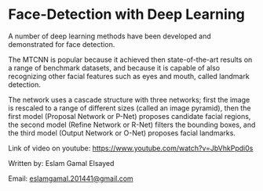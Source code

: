 # Face-Detection with Deep Learning

A number of deep learning methods have been developed and demonstrated for face detection.

The MTCNN is popular because it achieved then state-of-the-art results on a range of benchmark datasets, and because it is capable of also 
recognizing other facial features such as eyes and mouth, called landmark detection.

The network uses a cascade structure with three networks; first the image is rescaled to a range of different sizes (called an image 
pyramid), then the first model (Proposal Network or P-Net) proposes candidate facial regions, the second model (Refine Network or R-Net) 
filters the bounding boxes, and the third model (Output Network or O-Net) proposes facial landmarks.

Link of video on youtube: https://www.youtube.com/watch?v=JbVhkPpdi0s

Written by: Eslam Gamal Elsayed

Email: eslamgamal.201441@gmail.com




